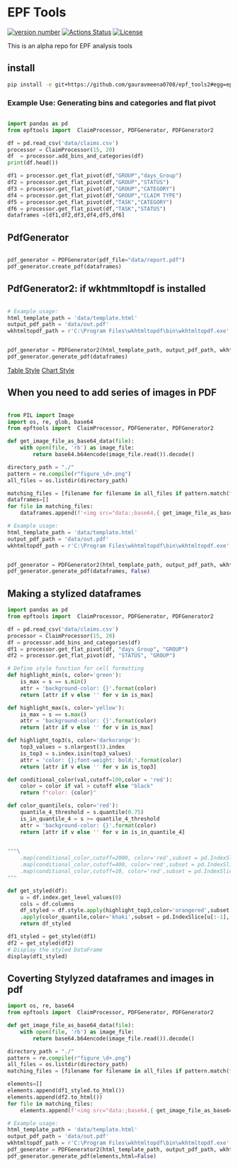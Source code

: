 # EPF Tools

[![version number](https://img.shields.io/github/v/release/gauravmeena0708/epf_tools2.svg)](https://github.com/gauravmeena0708/epf_tools2/releases) [![Actions Status](https://github.com/gauravmeena0708/epf_tools2/workflows/Test/badge.svg)](https://github.com/gauravmeena0708/epf_tools2/actions) [![License](https://img.shields.io/github/license/gauravmeena0708/epf_tools2)](https://github.com/gauravmeena0708/epf_tools2/blob/main/LICENSE)

This is an alpha repo for EPF analysis tools


## install

```bash
pip install -e git+https://github.com/gauravmeena0708/epf_tools2#egg=epftools2
```

### Example Use: Generating bins and categories and flat pivot

```python

import pandas as pd
from epftools import  ClaimProcessor, PDFGenerator, PDFGenerator2

df = pd.read_csv('data/claims.csv')
processor = ClaimProcessor(15, 20)
df  = processor.add_bins_and_categories(df)
print(df.head())
```

```python
df1 = processor.get_flat_pivot(df,"GROUP","days_Group")
df2 = processor.get_flat_pivot(df,"GROUP","STATUS")
df3 = processor.get_flat_pivot(df,"GROUP","CATEGORY")
df4 = processor.get_flat_pivot(df,"GROUP","CLAIM TYPE")
df5 = processor.get_flat_pivot(df,"TASK","CATEGORY")
df6 = processor.get_flat_pivot(df,"TASK","STATUS")
dataframes =[df1,df2,df3,df4,df5,df6]
```

## PdfGenerator

```python

pdf_generator = PDFGenerator(pdf_file="data/report.pdf")
pdf_generator.create_pdf(dataframes)

```
## PdfGenerator2: if wkhtmmltopdf is installed
```python

# Example usage:
html_template_path = 'data/template.html'
output_pdf_path = 'data/out.pdf'
wkhtmltopdf_path = r'C:\Program Files\wkhtmltopdf\bin\wkhtmltopdf.exe'


pdf_generator = PDFGenerator2(html_template_path, output_pdf_path, wkhtmltopdf_path)
pdf_generator.generate_pdf(dataframes)
```

[Table Style](https://pandas.pydata.org/docs/user_guide/style.html)
[Chart Style](https://pandas.pydata.org/docs/user_guide/visualization.html)

## When you need to add series of images in PDF
```python

from PIL import Image
import os, re, glob, base64
from epftools import  ClaimProcessor, PDFGenerator, PDFGenerator2

def get_image_file_as_base64_data(file):
    with open(file, 'rb') as image_file:
        return base64.b64encode(image_file.read()).decode()

directory_path = "./"
pattern = re.compile(r"figure_\d+.png")
all_files = os.listdir(directory_path)

matching_files = [filename for filename in all_files if pattern.match(filename)]
dataframes=[]
for file in matching_files:
    dataframes.append(f'<img src="data:;base64,{ get_image_file_as_base64_data(file) }">')

# Example usage:
html_template_path = 'data/template.html'
output_pdf_path = 'data/out.pdf'
wkhtmltopdf_path = r'C:\Program Files\wkhtmltopdf\bin\wkhtmltopdf.exe'


pdf_generator = PDFGenerator2(html_template_path, output_pdf_path, wkhtmltopdf_path)
pdf_generator.generate_pdf(dataframes, False)
```

## Making a stylized dataframes

```python
import pandas as pd
from epftools import  ClaimProcessor, PDFGenerator, PDFGenerator2

df = pd.read_csv('data/claims.csv')
processor = ClaimProcessor(15, 20)
df = processor.add_bins_and_categories(df)
df1 = processor.get_flat_pivot(df, "days_Group", "GROUP")
df2 = processor.get_flat_pivot(df, "STATUS", "GROUP")

# Define style function for cell formatting
def highlight_min(s, color='green'):
    is_max = s == s.min()
    attr = 'background-color: {}'.format(color)
    return [attr if v else '' for v in is_max]

def highlight_max(s, color='yellow'):
    is_max = s == s.max()
    attr = 'background-color: {}'.format(color)
    return [attr if v else '' for v in is_max]

def highlight_top3(s, color='darkorange'):
    top3_values = s.nlargest(3).index
    is_top3 = s.index.isin(top3_values)
    attr = 'color: {};font-weight: bold;'.format(color)
    return [attr if v else '' for v in is_top3]

def conditional_color(val,cutoff=100,color = 'red'):
    color = color if val > cutoff else "black"
    return f"color: {color}"

def color_quantile(s, color='red'):
    quantile_4_threshold = s.quantile(0.75)
    is_in_quantile_4 = s >= quantile_4_threshold
    attr = 'background-color: {}'.format(color)
    return [attr if v else '' for v in is_in_quantile_4]
    

"""\
    .map(conditional_color,cutoff=2000, color='red',subset = pd.IndexSlice[u[:-1], ['0-15']])\
    .map(conditional_color,cutoff=400, color='red',subset = pd.IndexSlice[u[:-1], ["16-20"]]) \
    .map(conditional_color,cutoff=10, color='red',subset = pd.IndexSlice[u[:-1], [">20"]])
"""

def get_styled(df):
    u = df.index.get_level_values(0)
    cols = df.columns
    df_styled = df.style.apply(highlight_top3,color='orangered',subset = pd.IndexSlice[u[:-1], cols[:-1]],axis=1) \
    .apply(color_quantile,color='khaki',subset = pd.IndexSlice[u[:-1], cols[:-1]],axis=1) 
    return df_styled

df1_styled = get_styled(df1)
df2 = get_styled(df2)
# Display the styled DataFrame
display(df1_styled)
```


## Coverting Stylyzed dataframes and images in pdf

```python
import os, re, base64
from epftools import  ClaimProcessor, PDFGenerator, PDFGenerator2

def get_image_file_as_base64_data(file):
    with open(file, 'rb') as image_file:
        return base64.b64encode(image_file.read()).decode()

directory_path = "./"
pattern = re.compile(r"figure_\d+.png")
all_files = os.listdir(directory_path)
matching_files = [filename for filename in all_files if pattern.match(filename)]

elements=[]
elements.append(df1_styled.to_html())
elements.append(df2.to_html())
for file in matching_files:
    elements.append(f'<img src="data:;base64,{ get_image_file_as_base64_data(file) }">')

# Example usage:
html_template_path = 'data/template.html'
output_pdf_path = 'data/out.pdf'
wkhtmltopdf_path = r'C:\Program Files\wkhtmltopdf\bin\wkhtmltopdf.exe'
pdf_generator = PDFGenerator2(html_template_path, output_pdf_path, wkhtmltopdf_path)
pdf_generator.generate_pdf(elements,html=False)
```